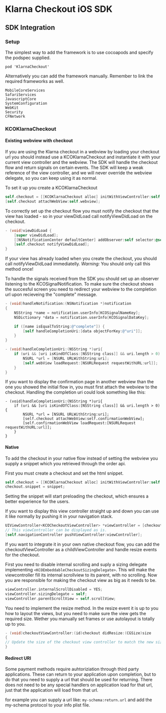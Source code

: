 # Klarna Checkout iOS SDK

## SDK Integration

### Setup

The simplest way to add the framework is to use cocoapods and specify the podspec supplied.

```
pod 'KlarnaCheckout'
```

Alternatively you can add the framework manually. Remember to link the required frameworks as well.

```
MobileCoreServices
SafariServices
JavascriptCore
SystemConfiguration
WebKit
Security
CFNetwork
```

### KCOKlarnaCheckout

#### Existing webview with checkout

If you are using the Klarna checkout in a webview by loading your checkout url you should instead use a KCOKlarnaCheckout and instantiate it with your current view controller and the webview. The SDK will handle the checkout flow and return signals on certain events. The SDK will keep a weak reference of the view controller, and we will never override the webview delegate, so you can keep using it as normal.

To set it up you create a KCOKlarnaCheckout

```objective-c
self.checkout = [[KCOKlarnaCheckout alloc] initWithViewController:self redirectURI:<YOUR-URL>];
[self.checkout attachWebView:self.webview];
```

To correctly set up the checkout flow you must notify the checkout that the view has loaded - so in your viewDidLoad call notifyViewDidLoad on the checkout.

```objective-c
- (void)viewDidLoad {
    [super viewDidLoad];
	[[NSNotificationCenter defaultCenter] addObserver:self selector:@selector(handleNotification:) name:KCOSignalNotification object:nil];
    [self.checkout notifyViewDidLoad];
}
```

If your view has already loaded when you create the checkout, you should call notifyViewDidLoad immediatelly.
*Warning:* You should only call this method once!

To handle the signals received from the SDK you should set up an observer listening to the KCOSignalNotification.
To make sure the checkout shows the succesful screen you need to redirect your webview to the completion url upon recieveing the "complete" message.

```objective-c
- (void)handleNotification:(NSNotification *)notification
{
	NSString *name = notification.userInfo[KCOSignalNameKey];
	NSDictionary *data = notification.userInfo[KCOSignalDataKey];

	if ([name isEqualToString:@"complete"]) {
		[self handleCompletionUri:[data objectForKey:@"uri"]];
	}
}

- (void)handleCompletionUri:(NSString *)uri{
	if (uri && [uri isKindOfClass:[NSString class]] && uri.length > 0) {
		NSURL *url = [NSURL URLWithString:uri];
		[self.webView loadRequest:[NSURLRequest requestWithURL:url]];
	}
}
```

If you want to display the confirmation page in another webview than the one you showed the initial flow in, you must first attach the webview to the checkout.
Handling the completion uri could look something like this:

```
- (void)handleCompletionUri:(NSString *)uri{
	if (uri && [uri isKindOfClass:[NSString class]] && uri.length > 0) {
		NSURL *url = [NSURL URLWithString:uri];
		[self.checkout attachWebView:self.confirmationWebView];
		[self.confirmationWebView loadRequest:[NSURLRequest requestWithURL:url]];
	}
}
```

#### Native

To add the checkout in your native flow instead of setting the webview you supply a snippet which you retrieved through the order api.

First you must create a checkout and set the html snippet.
```objective-c
self.checkout = [[KCOKlarnaCheckout alloc] initWithViewController:self redirectURI:<YOUR-URL>];
checkout.snippet = snippet;
```

Setting the snippet will start preloading the checkout, which ensures a better experience for the users.

If you want to display this view controller straight up and down you can use it like normally by pushing it in your navigation stack.

```objective-c
UIViewController<KCOCheckoutViewController> *viewController = [checkout checkoutViewController];
// This viewController can be displayed as is.
[self.navigationController pushViewController:viewController];
```

If you want to integrate it in your own native checkout flow, you can add the checkoutViewController as a childViewController and handle resize events for the checkout.

First you need to disable internal scrolling and suply a sizing delegate implementing ```<KCOEmbeddableCheckoutSizingDelegate>```. This will make the viewcontroller fill its internal scrollview to its parent, with no scrolling. Now you are responsible for making the checkout view as big as it needs to be.

```objective-c
viewController.internalScrollDisabled = YES;
viewController.sizingDelegate = self;
viewController.parentScrollView = self.scrollView;
```

You need to implement the resize method. In the resize event it is up to you how to layout the views, but you need to make sure the view gets the required size. Wether you manually set frames or use autolayout is totally up to you.

```objective-c
- (void)checkoutViewController:(id)checkout didResize:(CGSize)size
{
// Update the size of the checkout view controller to match the new size.
}
```

#### Redirect URI

Some payment methods require auhtoriziation through third party applications. These can return to your application upon completion, but to do that you need to supply a url that should be used for returning. There does not need to be any special handlers on application load for that url, just that the application will load from that url.

for example you can supply a url like: ```my-schema:return.url``` and add the my-schema protocol to your info plist file.
